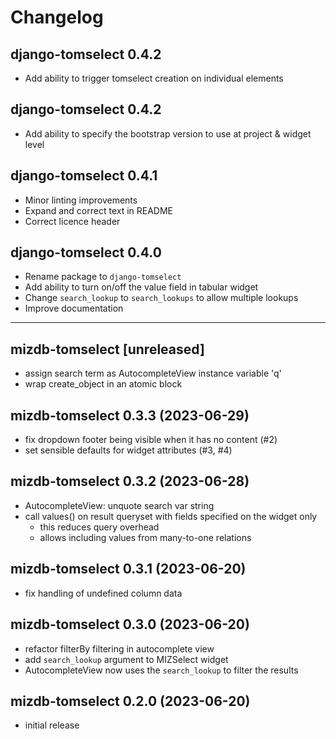 # Changelog

## django-tomselect 0.4.2

- Add ability to trigger tomselect creation on individual elements

## django-tomselect 0.4.2

- Add ability to specify the bootstrap version to use at project & widget level

## django-tomselect 0.4.1

- Minor linting improvements
- Expand and correct text in README
- Correct licence header

## django-tomselect 0.4.0

- Rename package to `django-tomselect`
- Add ability to turn on/off the value field in tabular widget
- Change `search_lookup` to `search_lookups` to allow multiple lookups
- Improve documentation

---

## mizdb-tomselect [unreleased]

- assign search term as AutocompleteView instance variable 'q'
- wrap create_object in an atomic block

## mizdb-tomselect 0.3.3 (2023-06-29)

- fix dropdown footer being visible when it has no content (#2)
- set sensible defaults for widget attributes (#3, #4)

## mizdb-tomselect 0.3.2 (2023-06-28)

- AutocompleteView: unquote search var string
- call values() on result queryset with fields specified on the widget only
  - this reduces query overhead 
  - allows including values from many-to-one relations

## mizdb-tomselect 0.3.1 (2023-06-20)

- fix handling of undefined column data

## mizdb-tomselect 0.3.0 (2023-06-20)

- refactor filterBy filtering in autocomplete view 
- add `search_lookup` argument to MIZSelect widget
- AutocompleteView now uses the `search_lookup` to filter the results

## mizdb-tomselect 0.2.0 (2023-06-20)

- initial release